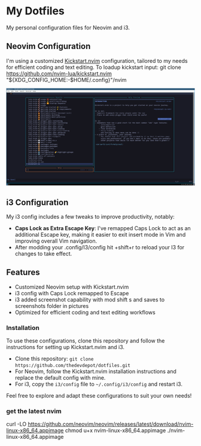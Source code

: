 # My Dotfiles

My personal configuration files for Neovim and i3.

## Neovim Configuration

I'm using a customized [Kickstart.nvim](https://github.com/nvim-lua/kickstart.nvim) configuration, tailored to my needs for efficient coding and text editing.
To loadup kickstart input:
git clone https://github.com/nvim-lua/kickstart.nvim "${XDG_CONFIG_HOME:-$HOME/.config}"/nvim

![Setup Screenshot](dot_files.png)

## i3 Configuration

My i3 config includes a few tweaks to improve productivity, notably:

* **Caps Lock as Extra Escape Key**: I've remapped Caps Lock to act as an additional Escape key, making it easier to exit insert mode in Vim and improving overall Vim navigation.
* After modding your .config/I3/config hit <mod>+shift+r to reload your I3 for changes to take effect.

## Features

* Customized Neovim setup with Kickstart.nvim
* i3 config with Caps Lock remapped to Escape
* i3 added screenshot capability with mod shift s and saves to screenshots folder in pictures
* Optimized for efficient coding and text editing workflows

### Installation

To use these configurations, clone this repository and follow the instructions for setting up Kickstart.nvim and i3.

* Clone this repository: `git clone https://github.com/thedevdepot/dotfiles.git`
* For Neovim, follow the Kickstart.nvim installation instructions and replace the default config with mine.
* For i3, copy the `i3/config` file to `~/.config/i3/config` and restart i3.

Feel free to explore and adapt these configurations to suit your own needs!

### get the latest nvim
curl -LO https://github.com/neovim/neovim/releases/latest/download/nvim-linux-x86_64.appimage
chmod u+x nvim-linux-x86_64.appimage
./nvim-linux-x86_64.appimage
